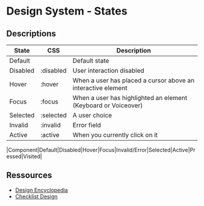 # Design System - States

## Descriptions

|State|CSS|Description|
|---|---|---|
|Default||Default state|
|Disabled|:disabled|User interaction disabled|
|Hover|:hover|When a user has placed a cursor above an interactive element|
|Focus|:focus|When a user has highlighted an element (Keyboard or Voiceover)|
|Selected|:selected|A user choice|
|Invalid|:invalid|Error field|
|Active|:active|When you currently click on it |

|Component|Default|Disabled|Hover|Focus|Invalid/Error|Selected|Active|Pressed|Visited|


## Ressources

- [Design Encyclopedia](https://www.designencyclopedia.io/)
- [Checklist Design](https://www.checklist.design/)
